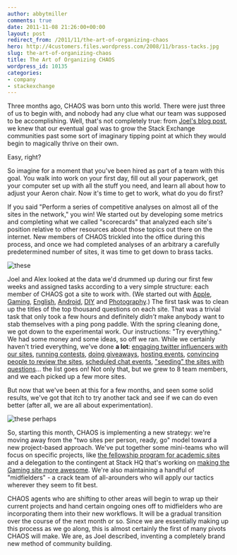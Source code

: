 ```yaml
---
author: abbytmiller
comments: true
date: 2011-11-08 21:26:00+00:00
layout: post
redirect_from: /2011/11/the-art-of-organizing-chaos
hero: http://4customers.files.wordpress.com/2008/11/brass-tacks.jpg
slug: the-art-of-organizing-chaos
title: The Art of Organizing CHAOS
wordpress_id: 10135
categories:
- company
- stackexchange
---
```


Three months ago, CHAOS was born unto this world. There were just three of us to begin with, and nobody had any clue what our team was supposed to be accomplishing. Well, that's not completely true: from [Joel's blog post](http://joelonsoftware.com/items/2011/05/26.html), we knew that our eventual goal was to grow the Stack Exchange communities past some sort of imaginary tipping point at which they would begin to magically thrive on their own.

Easy, right?

So imagine for a moment that you've been hired as part of a team with this goal. You walk into work on your first day, fill out all your paperwork, get your computer set up with all the stuff you need, and learn all about how to adjust your Aeron chair. Now it's time to get to work, what do you do first?

If you said "Perform a series of competitive analyses on almost all of the sites in the network," you win! We started out by developing some metrics and completing what we called "scorecards" that analyzed each site's position relative to other resources about those topics out there on the internet. New members of CHAOS trickled into the office during this process, and once we had completed analyses of an arbitrary a carefully predetermined number of sites, it was time to get down to brass tacks.


![these](http://4customers.files.wordpress.com/2008/11/brass-tacks.jpg)


Joel and Alex looked at the data we'd drummed up during our first few weeks and assigned tasks according to a very simple structure: each member of CHAOS got a site to work with. (We started out with [Apple](http://apple.stackexchange.com), [Gaming](http://gaming.stackexchange.com), [English](http://english.stackexchange.com), [Android](http://android.stackexchange.com), [DIY](http://diy.stackexchange.com) and [Photography](http://photography.stackexchange.com).) The first task was to clean up the titles of the top thousand questions on each site. That was a trivial task that only took a few hours and definitely _didn't_ make anybody want to stab themselves with a ping pong paddle. With the spring cleaning done, we got down to the experimental work. Our instructions: "Try everything." We had some money and some ideas, so off we ran. While we certainly haven't tried everything, we've done **a lot**: [engaging twitter influencers with our sites](http://scifi.stackexchange.com/questions/5393/can-she-hulks-hair-be-cut), [running contests](http://stancarey.wordpress.com/2011/09/12/five-line-rhyme-time-a-limerick-contest/), [doing giveaways](http://meta.bicycles.stackexchange.com/questions/547/twitter-stack-exchange-specialized-giveaway-update-we-have-winners), [hosting events](http://twitter.com/#!/StackHQ/status/120203577556860928), [convincing people to review the sites](http://confounding.net/2011/09/20/stackexchange-and-crossvalidated-an-epidemiologists-review/), [scheduled chat events](http://meta.diy.stackexchange.com/questions/395/do-you-all-like-project-update-thursday), ["seeding" the sites with questions](http://meta.apple.stackexchange.com/questions/858/now-that-ios-5-is-out-help-promote-ask-different)... the list goes on! Not only that, but we grew to 8 team members, and we each picked up a few more sites.

But now that we've been at this for a few months, and seen some solid results, we've got that itch to try another tack and see if we can do even better (after all, we are all about experimentation).


![these perhaps](http://farm4.static.flickr.com/3041/2844209281_6ae827481c.jpg)


So, starting this month, CHAOS is implementing a new strategy: we're moving away from the "two sites per person, ready, go" model toward a new project-based approach. We've put together some mini-teams who will focus on specific projects, like [the fellowship program for academic sites](http://meta.linguistics.stackexchange.com/questions/202/introducing-the-stack-exchange-research-support-and-fellowship-program) and a delegation to the contingent at Stack HQ that's working on [making the Gaming site more awesome](http://blog.gaming.stackexchange.com/2011/10/10000-questions/). We're also maintaining a handful of "midfielders" - a crack team of all-arounders who will apply our tactics wherever they seem to fit best.

CHAOS agents who are shifting to other areas will begin to wrap up their current projects and hand certain ongoing ones off to midfielders who are incorporating them into their new workflows. It will be a gradual transition over the course of the next month or so. Since we are essentially making up this process as we go along, this is almost certainly the first of many pivots CHAOS will make. We are, as Joel described, inventing a completely brand new method of community building.
